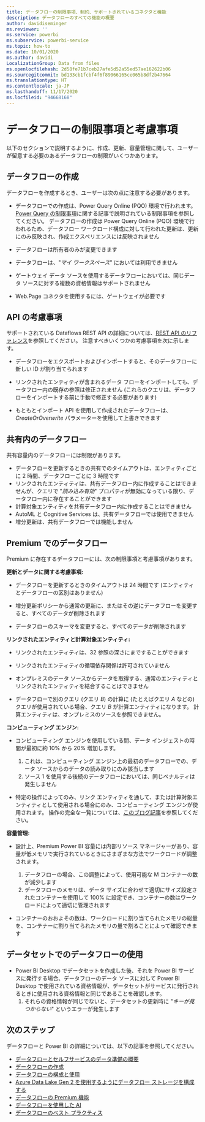 ```yaml
---
title: データフローの制限事項、制約、サポートされているコネクタと機能
description: データフローのすべての機能の概要
author: davidiseminger
ms.reviewer: ''
ms.service: powerbi
ms.subservice: powerbi-service
ms.topic: how-to
ms.date: 10/01/2020
ms.author: davidi
LocalizationGroup: Data from files
ms.openlocfilehash: 2d58fe71b7ceb27afe5d52a55ed57ae162622b06
ms.sourcegitcommit: bd133cb1fcbf4f6f89066165ce065b8df2b47664
ms.translationtype: HT
ms.contentlocale: ja-JP
ms.lasthandoff: 11/17/2020
ms.locfileid: "94668168"
---
```

# <a name="dataflows-limitations-and-considerations"></a>データフローの制限事項と考慮事項

以下のセクションで説明するように、作成、更新、容量管理に関して、ユーザーが留意する必要のあるデータフローの制限がいくつかあります。

## <a name="dataflow-authoring"></a>データフローの作成

データフローを作成するとき、ユーザーは次の点に注意する必要があります。

* データフローでの作成は、Power Query Online (PQO) 環境で行われます。[Power Query の制限事項](/power-query/power-query-online-limits)に関する記事で説明されている制限事項を参照してください。
データフローの作成は Power Query Online (PQO) 環境で行われるため、データフロー ワークロード構成に対して行われた更新は、更新にのみ反映され、作成エクスペリエンスには反映されません

* データフローは所有者のみが変更できます

* データフローは、"*マイ ワークスペース*" においては利用できません

* ゲートウェイ データ ソースを使用するデータフローにおいては、同じデータ ソースに対する複数の資格情報はサポートされません

* Web.Page コネクタを使用するには、ゲートウェイが必要です

## <a name="api-considerations"></a>API の考慮事項

サポートされている Dataflows REST API の詳細については、[REST API のリファレンス](/rest/api/power-bi/dataflows)を参照してください。 注意すべきいくつかの考慮事項を次に示します。

* データフローをエクスポートおよびインポートすると、そのデータフローに新しい ID が割り当てられます

* リンクされたエンティティが含まれるデータ フローをインポートしても、データフロー内の既存の参照は修正されません (これらのクエリは、データフローをインポートする前に手動で修正する必要があります)

* もともとインポート API を使用して作成されたデータフローは、*CreateOrOverwrite* パラメーターを使用して上書きできます

## <a name="dataflows-in-shared"></a>共有内のデータフロー

共有容量内のデータフローには制限があります。

* データフローを更新するときの共有でのタイムアウトは、エンティティごとに 2 時間、データフローごとに 3 時間です
* リンクされたエンティティは、共有データフロー内に作成することはできませんが、クエリで "*読み込み有効*" プロパティが無効になっている限り、データフロー内に存在することができます
* 計算対象エンティティを共有データフロー内に作成することはできません
* AutoML と Cognitive Services は、共有データフローでは使用できません
* 増分更新は、共有データフローでは機能しません

## <a name="dataflows-in-premium"></a>Premium でのデータフロー

Premium に存在するデータフローには、次の制限事項と考慮事項があります。

**更新とデータに関する考慮事項:**

* データフローを更新するときのタイムアウトは 24 時間です (エンティティとデータフローの区別はありません)

* 増分更新ポリシーから通常の更新に、またはその逆にデータフローを変更すると、すべてのデータが削除されます

* データフローのスキーマを変更すると、すべてのデータが削除されます

**リンクされたエンティティと計算対象エンティティ:**

* リンクされたエンティティは、32 参照の深さにまですることができます

* リンクされたエンティティの循環依存関係は許可されていません

* オンプレミスのデータ ソースからデータを取得する、通常のエンティティとリンクされたエンティティを結合することはできません

* データフローで別のクエリ (クエリ *B*) の計算に (たとえばクエリ *A* などの) クエリが使用されている場合、クエリ *B* が計算エンティティになります。 計算エンティティは、オンプレミスのソースを参照できません。


**コンピューティング エンジン:**

* コンピューティング エンジンを使用している間、データ インジェストの時間が最初に約 10% から 20% 増加します。

  1. これは、コンピューティング エンジン上の最初のデータフローでの、データ ソースからのデータの読み取りにのみ該当します
  2. ソース 1 を使用する後続のデータフローにおいては、同じペナルティは発生しません

* 特定の操作によってのみ、リンク エンティティを通して、または計算対象エンティティとして使用される場合にのみ、コンピューティング エンジンが使用されます。 操作の完全な一覧については、[このブログ記事](http://petcu40.blogspot.com/2019/06/m-folding-in-enhanced-engine-of-power.html)を参照してください。


**容量管理:**

* 設計上、Premium Power BI 容量には内部リソース マネージャーがあり、容量が低メモリで実行されているときにさまざまな方法でワークロードが調整されます。

  1. データフローの場合、この調整によって、使用可能な M コンテナーの数が減少します
  2. データフローのメモリは、データ サイズに合わせて適切にサイズ設定されたコンテナーを使用して 100% に設定でき、コンテナーの数はワークロードによって適切に管理されます

* コンテナーのおおよその数は、ワークロードに割り当てられたメモリの総量を、コンテナーに割り当てられたメモリの量で割ることによって確認できます

## <a name="dataflow-usage-in-datasets"></a>データセットでのデータフローの使用

* Power BI Desktop でデータセットを作成した後、それを Power BI サービスに発行する場合、データフローのデータ ソースに対して Power BI Desktop で使用されている資格情報が、データセットがサービスに発行されるときに使用される資格情報と同じであることを確認します。
  1. それらの資格情報が同じでないと、データセットの更新時に "*キーが見つからない*" というエラーが発生します

## <a name="next-steps"></a>次のステップ
データフローと Power BI の詳細については、以下の記事を参照してください。

* [データフローとセルフサービスのデータ準備の概要](dataflows-introduction-self-service.md)
* [データフローの作成](dataflows-create.md)
* [データフローの構成と使用](dataflows-configure-consume.md)
* [Azure Data Lake Gen 2 を使用するようにデータフロー ストレージを構成する](dataflows-azure-data-lake-storage-integration.md)
* [データフローの Premium 機能](dataflows-premium-features.md)
* [データフローを使用した AI](dataflows-machine-learning-integration.md)
* [データフローのベスト プラクティス](dataflows-best-practices.md)